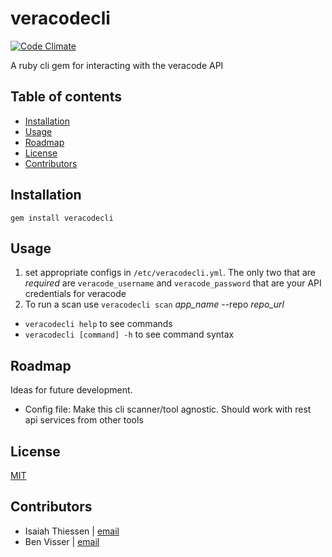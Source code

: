 # veracodecli

[![Code Climate](https://codeclimate.com/github/isand3r/veracodecli/badges/gpa.svg)](https://codeclimate.com/github/isand3r/veracodecli)

A ruby cli gem for interacting with the veracode API

## Table of contents

- [Installation](#installation)
- [Usage](#usage)
- [Roadmap](#roadmap)
- [License](#license)
- [Contributors](#contributors)

## Installation

```
gem install veracodecli
```

## Usage

1. set appropriate configs in `/etc/veracodecli.yml`. The only two that are _required_ are `veracode_username` and `veracode_password` that are your API credentials for veracode
2. To run a scan use `veracodecli scan` _app\_name_ --repo _repo\_url_

- `veracodecli help` to see commands
- `veracodecli [command] -h` to see command syntax

## Roadmap
Ideas for future development.

* Config file: Make this cli scanner/tool agnostic. Should work with rest api services from other tools

## License

[MIT](https://tldrlegal.com/license/mit-license)

## Contributors

* Isaiah Thiessen | [email](mailto:isaiah.thiessen@telus.com)
* Ben Visser | [email](mailto:benjamin.visser@telus.com)
